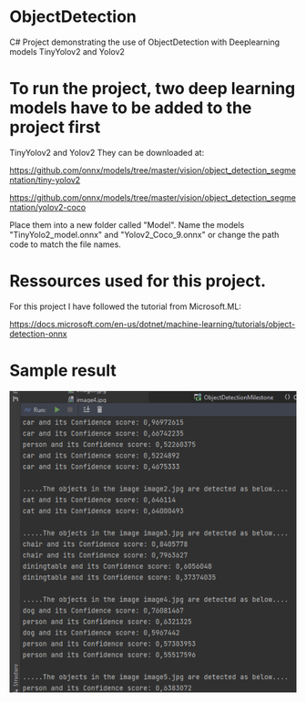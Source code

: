 # ObjectDetection
C# Project demonstrating the use of ObjectDetection with Deeplearning models TinyYolov2 and Yolov2

# To run the project, two deep learning models have to be added to the project first
TinyYolov2 and Yolov2 
They can be downloaded at: 

https://github.com/onnx/models/tree/master/vision/object_detection_segmentation/tiny-yolov2


https://github.com/onnx/models/tree/master/vision/object_detection_segmentation/yolov2-coco

Place them into a new folder called "Model". Name the models "TinyYolo2_model.onnx" and "Yolov2_Coco_9.onnx" or change the path code to match the file names.

# Ressources used for this project.

For this project I have followed the tutorial from Microsoft.ML:

https://docs.microsoft.com/en-us/dotnet/machine-learning/tutorials/object-detection-onnx



# Sample result

![Screenshot from console output](ObjectDetectionMilestone/assets/CaptureResults.PNG?raw=true "Optional Title")
